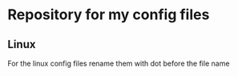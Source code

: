 <h1>Repository for my config files</h1>
<h2>Linux</h2>
<p>For the linux config files rename them with dot before the file name<p>

